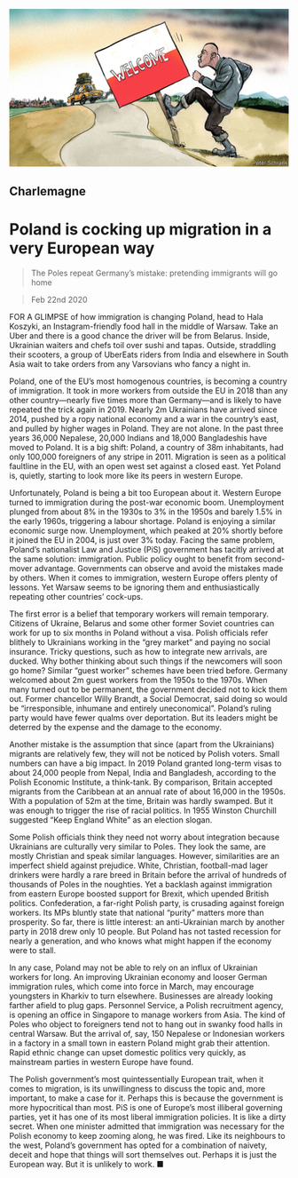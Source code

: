 ![](./images/20200222_EUD111.jpg)

## Charlemagne

# Poland is cocking up migration in a very European way

> The Poles repeat Germany’s mistake: pretending immigrants will go home

> Feb 22nd 2020

FOR A GLIMPSE of how immigration is changing Poland, head to Hala Koszyki, an Instagram-friendly food hall in the middle of Warsaw. Take an Uber and there is a good chance the driver will be from Belarus. Inside, Ukrainian waiters and chefs toil over sushi and tapas. Outside, straddling their scooters, a group of UberEats riders from India and elsewhere in South Asia wait to take orders from any Varsovians who fancy a night in.

Poland, one of the EU’s most homogenous countries, is becoming a country of immigration. It took in more workers from outside the EU in 2018 than any other country—nearly five times more than Germany—and is likely to have repeated the trick again in 2019. Nearly 2m Ukrainians have arrived since 2014, pushed by a ropy national economy and a war in the country’s east, and pulled by higher wages in Poland. They are not alone. In the past three years 36,000 Nepalese, 20,000 Indians and 18,000 Bangladeshis have moved to Poland. It is a big shift: Poland, a country of 38m inhabitants, had only 100,000 foreigners of any stripe in 2011. Migration is seen as a political faultline in the EU, with an open west set against a closed east. Yet Poland is, quietly, starting to look more like its peers in western Europe.

Unfortunately, Poland is being a bit too European about it. Western Europe turned to immigration during the post-war economic boom. Unemployment plunged from about 8% in the 1930s to 3% in the 1950s and barely 1.5% in the early 1960s, triggering a labour shortage. Poland is enjoying a similar economic surge now. Unemployment, which peaked at 20% shortly before it joined the EU in 2004, is just over 3% today. Facing the same problem, Poland’s nationalist Law and Justice (PiS) government has tacitly arrived at the same solution: immigration. Public policy ought to benefit from second-mover advantage. Governments can observe and avoid the mistakes made by others. When it comes to immigration, western Europe offers plenty of lessons. Yet Warsaw seems to be ignoring them and enthusiastically repeating other countries’ cock-ups.

The first error is a belief that temporary workers will remain temporary. Citizens of Ukraine, Belarus and some other former Soviet countries can work for up to six months in Poland without a visa. Polish officials refer blithely to Ukrainians working in the “grey market” and paying no social insurance. Tricky questions, such as how to integrate new arrivals, are ducked. Why bother thinking about such things if the newcomers will soon go home? Similar “guest worker” schemes have been tried before. Germany welcomed about 2m guest workers from the 1950s to the 1970s. When many turned out to be permanent, the government decided not to kick them out. Former chancellor Willy Brandt, a Social Democrat, said doing so would be “irresponsible, inhumane and entirely uneconomical”. Poland’s ruling party would have fewer qualms over deportation. But its leaders might be deterred by the expense and the damage to the economy.

Another mistake is the assumption that since (apart from the Ukrainians) migrants are relatively few, they will not be noticed by Polish voters. Small numbers can have a big impact. In 2019 Poland granted long-term visas to about 24,000 people from Nepal, India and Bangladesh, according to the Polish Economic Institute, a think-tank. By comparison, Britain accepted migrants from the Caribbean at an annual rate of about 16,000 in the 1950s. With a population of 52m at the time, Britain was hardly swamped. But it was enough to trigger the rise of racial politics. In 1955 Winston Churchill suggested “Keep England White” as an election slogan.

Some Polish officials think they need not worry about integration because Ukrainians are culturally very similar to Poles. They look the same, are mostly Christian and speak similar languages. However, similarities are an imperfect shield against prejudice. White, Christian, football-mad lager drinkers were hardly a rare breed in Britain before the arrival of hundreds of thousands of Poles in the noughties. Yet a backlash against immigration from eastern Europe boosted support for Brexit, which upended British politics. Confederation, a far-right Polish party, is crusading against foreign workers. Its MPs bluntly state that national “purity” matters more than prosperity. So far, there is little interest: an anti-Ukrainian march by another party in 2018 drew only 10 people. But Poland has not tasted recession for nearly a generation, and who knows what might happen if the economy were to stall.

In any case, Poland may not be able to rely on an influx of Ukrainian workers for long. An improving Ukrainian economy and looser German immigration rules, which come into force in March, may encourage youngsters in Kharkiv to turn elsewhere. Businesses are already looking farther afield to plug gaps. Personnel Service, a Polish recruitment agency, is opening an office in Singapore to manage workers from Asia. The kind of Poles who object to foreigners tend not to hang out in swanky food halls in central Warsaw. But the arrival of, say, 150 Nepalese or Indonesian workers in a factory in a small town in eastern Poland might grab their attention. Rapid ethnic change can upset domestic politics very quickly, as mainstream parties in western Europe have found.

The Polish government’s most quintessentially European trait, when it comes to migration, is its unwillingness to discuss the topic and, more important, to make a case for it. Perhaps this is because the government is more hypocritical than most. PiS is one of Europe’s most illiberal governing parties, yet it has one of its most liberal immigration policies. It is like a dirty secret. When one minister admitted that immigration was necessary for the Polish economy to keep zooming along, he was fired. Like its neighbours to the west, Poland’s government has opted for a combination of naivety, deceit and hope that things will sort themselves out. Perhaps it is just the European way. But it is unlikely to work. ■